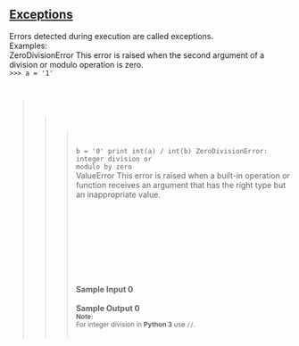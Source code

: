 ## **[Exceptions](https://www.hackerrank.com/challenges/exceptions)** 
Errors detected during execution are called exceptions.<br>Examples:<br>ZeroDivisionError
This error is raised when the second argument of a division or modulo operation is zero.<br><code>>>> a = '1'
>>> b = '0'
>>> print int(a) / int(b)
>>> ZeroDivisionError: integer division or modulo by zero</code><br>ValueError
This error is raised when a built-in operation or function receives an argument that has the right type but an inappropriate value.<br><code></code><br><br><br><code></code><br><br><br><br><br><br>**Sample Input 0**<br><br>**Sample Output 0**<br><sub> <strong>Note:</strong> <br>
For integer division in <strong>Python 3</strong> use <code>//</code>.
</sub><br><br>